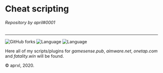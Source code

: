 # Cheat scripting
###### Repository by april#0001

------------

![GitHub forks](https://img.shields.io/github/forks/aprxl/lua-scripting?color=%23bffff1&label=Forks) ![Language](https://img.shields.io/badge/lang-javascript-%23bffff1) ![Language](https://img.shields.io/badge/lang-lua-%23bffff1)

Here all of my scripts/plugins for *gamesense.pub*, *aimware.net*, *onetap.com* and *fatality.win* will be found.

&copy; aprxl, 2020.